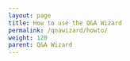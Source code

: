 ```yaml
---
layout: page
title: How to use the Q&A Wizard
permalink: /qnawizard/howto/
weight: 120
parent: Q&A Wizard
---
```


